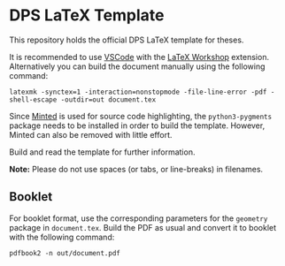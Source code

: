 # DPS LaTeX Template

This repository holds the official DPS LaTeX template for theses.

It is recommended to use [VSCode](https://code.visualstudio.com/) with the [LaTeX Workshop](https://marketplace.visualstudio.com/items?itemName=James-Yu.latex-workshop) extension.
Alternatively you can build the document manually using the following command:

    latexmk -synctex=1 -interaction=nonstopmode -file-line-error -pdf -shell-escape -outdir=out document.tex

Since [Minted](https://ctan.org/pkg/minted) is used for source code highlighting, the `python3-pygments` package needs to be installed in order to build the template.
However, Minted can also be removed with little effort.

Build and read the template for further information.

**Note:** Please do not use spaces (or tabs, or line-breaks) in filenames.

## Booklet

For booklet format, use the corresponding parameters for the `geometry` package in `document.tex`.
Build the PDF as usual and convert it to booklet with the following command:

    pdfbook2 -n out/document.pdf
